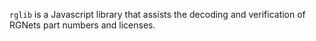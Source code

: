 `rglib` is a Javascript library that assists the decoding and verification of RGNets part numbers and licenses.
